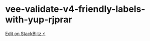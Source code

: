 # vee-validate-v4-friendly-labels-with-yup-rjprar

[Edit on StackBlitz ⚡️](https://stackblitz.com/edit/vee-validate-v4-friendly-labels-with-yup-9k9act)